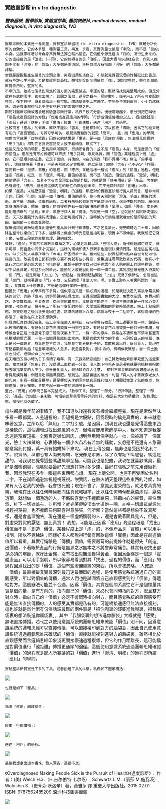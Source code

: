 ### 實驗室診斷 in vitro diagnostic
##### 醫療器械, 醫學診斷, 實驗室診斷, 醫院檢驗科, medical devices, medical diagnosis, in vitro diagnostic, IVD
---
    醫學診斷的本質是一種測量，實驗室診斷器械（in vitro diagnostic, IVD）就是分析化學的自動化，它的本質是一種測量工具，再進一步看，其實測量也祇是「手段」，而不是「目的」本身。這就意味著診斷自身其實無法獨立輸出價值，它價值來源是經由「目的」所衍生出來的，它的直接目的是「治療」（干預），它的終極目的是「治好」。因此大概可以這樣妄言，向別人推銷不伴有「治療」的「診斷」大多都是耍流氓，終極目標沒有指向「治好」的「診斷」大多都是詐騙。
    當我朦朦朧朧產生這樣的念頭之後，再看四周包括自己，不禁就覺得耍流氓的詐騙犯比比皆是，就有些許心生不屑，於是我就開始尋找，想找到診斷至價值的「橋」，論證完整的，盡可能減低直覺作用的，堅實的橋。
    不幸的是，始終也沒找到聚焦於這方面的完整論述，幸運的是，雖然沒找到完整現成的，但是分散在各處的零件，都挖出來了。其間之零散，過程之艱辛，歷經數年，幾乎用上了所有可支配的時間，在下覺得，或者説祇是一種可能，應該是基本上齊備了。事隔多年想到這些，小小的成就感，還是會衝擊得我忍不住有些輕浮的面露得意之色。
    期間對醫療診斷或者説是實驗室診斷行業，私做三段式分割，慢慢清晰起來，愚分別把它叫做「產品或產品設計的知識」「應用或產品應用的學問」「行銷或價值傳播的方法」，概括說就是：「產品」通過「應用」明確「價值」經由「行銷傳播」送達「用戶」的過程。
    比較而言「產品」的知識，雖然不能說「容易」但是相對的，可以説更「清晰」因爲它的結果是有形的「產品實體」，可拆可學可仿，眼見爲實相對的就更「簡單」一些；而「應用」的學問，相對而言就更「虛無縹緲」因爲它的結果是「價值」是一個「思維的活動」，無法眼見爲實的「用手指明」相對而言就更容易使人摸不着頭腦、無從下手。
    但這又是必須的環節，因爲用戶所購買、行銷所售賣的，並不是「產品」本身，而是產品的「使用價值」。產品是有形的實體可以直接「用手指明」眼見爲實，而「價值」某種程度上是「虛」的，它不是眼前的正臉，它是下面的、背後的、内在的東西「看不見摸不着」無法「用手指明」，這就意味著「價值」不是天然就必定會顯現，也就是説：即使「含有」也不必定「外顯」需要有一個「澄清、明確」的過程，而「應用」就是這樣一種從「產品」到「價值」過程，但是注意「應用」祇是一個「澄清、明確」價值的過程，而不是「創造」價值的過程，「澄清、明確」的前提是「含有」，如果不含有而呈現出有那是詐騙，也就是說「使用價值」是「產品」内在的已有屬性，「應用」祇是將這個内在的屬性凸顯呈現出來，而不是額外附加「創造」出來。
    如果「產品」未經歷價值「澄清、明確」的過程，那麽對於實驗室診斷行銷人員而言，是非常痛苦的。因爲「行銷」祇是一個「傳播」價值的過程，並不會天然附帶「澄清、明確」價值的活動，更不是「創造」價值的過程，二者有先後的關系而不是並行伴隨，信息傳播的前提，是信息本身清晰明確，價值「傳播」的前提得先有一個明確清晰的價值「呈現」。如果「價值」本身未能明確清晰的「呈現」出來，那麽行銷人員「傳播」的就是一個「空」，這就屬於爲賦新詞強說愁，天天絞盡腦汁的編詞找理由，怎麽可能好得了，這時候的行銷傳播就相當於是詐騙犯的幫凶，每向前一步都面臨碰壁。
    醫療器械這碗飯從產業化運營到產品設計到行銷傳播，不才乞食於此，兜兜轉轉近二十年，回顧降生至今快樂的日子不多，能稱得上無慮的時光更是屈指可數，現實中不得伸張，我就想把它寫下來，妄做三段式的結構梳理、歸納成文。
    彼時，「產品」方面的知識數年纍積之下，心氣甚高竊以爲「已得大成」，稍作梳理即可成文，就手可得；而且此中同儕才俊遍布，這樣的環境即使入行新手也能很快摸清門路。祇是這些高材生們，似乎受別人嘴裏所謂的「專業」所困限於一隅。看到這些，説實話既有點竊喜也有點可惜，竊喜的是，敢妄言自己都有討教心裏不免就有些小得意，彙集過往零零散散寫的代碼，也有小十萬行之巨也是蔚爲大觀；可惜的是，戴帽子的才俊自己似乎也認可別人貼在臉上的這些標簽，並似乎以此具足，得益於此限於此，能動的人收縮固化爲一個一個工位。其實那些祇是進入行業的一個「門」，祇是開始「上山」的一個起點，從哪個起點開始「上山」充滿了偶然性，怎能從這裏「進門」就抱著這個「門」不放，忘記繼續「登堂入室」呢。事實上那些人嘴裏所謂的「專業」，又算得上什麽專業，不過是這個行業的一根毛。
    困擾於「應用」的學問尚不多得，但似乎這又是一個必須的過程，於是我就決定先寫最急需最稀缺的部分，先將「應用」的學問歸納梳理成文。真得感謝圖書館的大度，免費吹空調、免費用網路、免費數據庫、免費查書，從圖書館薅羊毛，我簡直不能停手，不得不説這真是一件勞心費力的事，夜以繼日，幾乎用上了所有可支配的時間，大學城圖書館的閉館時間還晚，晚上十點纔閉館，每天閉館之後我徒步走回住處，吭哧吭哧爬上八樓，都快半夜十一二點鈡了，累得洗澡的勁都沒了，癱倒在床上就不想動彈。
    但我也挺喜歡這段夜路，街上空空蕩蕩人車稀疏，有時候會有微風，晚上還要涼快一些，路邊有出夜市的攤販，有時候我會花三塊錢買一份煎豆腐吃，有時候會花八塊錢買一份炒米粉果腹，有時候也會正趕上北區電子廠三班倒夜裏上下工，一群一群的廠妹，穿梭在不凄涼也不清冷甚至有些模糊的燈光裏，一個一個嫩得都能掐出水來，我挺喜歡大城市的半夜，有別於白天的喧囂，晚上是另一個世界，靜謐但並不荒涼，我想我可能是屬耗子的，喜歡夜裏出門，厭惡見人，我現在有點喜歡那句話「這些年認識的人愈多，我愈喜歡狗」，挺中肯的，有時候我就想，當一個土撥鼠也挺好，埋頭於自己的世界。
    每天睡四五個小時的日子持續了幾年，有一天我突然意識到：自己興致勃勃累個半死整的這些東西，根本就是「無用」的，沒從這上面撈到一分錢，沒人跪下叫爸爸倒是張嘴就要挑挑揀揀撥來撥去頤指氣使的人不少，也是造化弄人，最稀缺的沒人注意， 相對不那麽稀缺的實體產品因爲看得見摸得着，倒是能吃得腦滿腸肥。想到這，腦袋裏猛的蹦出一句話「窮人的才華就像老女人的乳房，多看一眼都是擡舉」這是哪位天才的洞察他真是鋒利如刀！瞬間就像泄了氣的皮球，無聊透頂，就此擱筆，再提不起一絲一毫的興趣多看一眼。
    至此，「應用」的學問已基本完整成文，「數學工具」整理了一部分，「行銷傳播」整理了一部分，「產品」的知識一筆未動，可惜前面那些零零碎碎的資料，都是花大氣力積攢的，沒梳理出來，慢慢也就逸散了。
這些都是幾年前的事情了，我不知道以後還有沒有機會繼續整完，現在是索然無味多看一眼都累。人是短視的，但短視是大優點，因爲現時的纔是真實的，未來就意味著妄念。之所以給「無用」二字打引號，是因爲，到現在我也還是覺得這些東西是稀缺的，這個邏輯沒找出漏風的地方，但現實屢屢驚醒夢中人，我不知道是我妄念還是現實短視。全盤否定猶如割肉，想到無用兩個字就心一揪，像被扇了一個耳光，臉上火辣辣的，心裏總有一個小火苗若有若無的騷動，妄想是不是還有人急需願意爲此付錢，萬一真有餡餅掉下來呢。
    現在上傳公開，無非也是受困於名利二字。説實話，以前也有人向我詢問，感覺像是求教，除了沒有跪下叫爸爸，嘴還是甜的，可我現在覺得這些嘴甜無聊至極，可能我也是犯賤，我現在就喜歡嘴臭，最好是滿嘴銅臭，張嘴就要最好先想想打算付多少錢，最好在張嘴之前先用錢砸死我，因爲我現在多看一眼這些東西都心煩。
    現在上傳公開，也是不再受困於名利二字，不在試圖逃避無視輕視蔑視。説實話，在熱火朝天整理這些東西的時候，如果有人否定我的勞動，我會恨死他；現在不會了，意識到虛榮的苦，就渴求真實的樂，我現在比以往任何時候都向往真誠和坦率，比以往任何時候都厭惡虛假，厭惡透頂，就想做一個通透的人，不僞裝喜愛也不掩飾厭惡，聆聽内心的聲音，率性而爲，扯下一切遮羞布，何所懼？就光著屁股深南大道跑一圈，直視一切謾駡嘲諷無視輕視蔑視，也不掩飾任何竊喜得意張狂，何所懼？當然這些都是想象不敢真那樣，還是會羞澀膽怯，現在還是一個虛僞懦弱的人，還是會戴著面具見人，但是，對虛榮對假的厭惡，無比真實！
    我想，可能是正因爲「應用」的過程祇是「找出」價值而不是「創造」價值，某種程度上是「虛」的，不像產品是「實體」可以用手指明，所以不覺稀缺；同樣好多人都覺得行銷有回款這個「實體」因此是在創造價值所以看重，其實行銷祇是「傳播」價值，需要嚴苛的前提條件就是得先「創造」出價值，不著眼於產品的行銷是無源之水無本之木將會非常痛苦。其實有跟找出都是必須的環節，就好比金礦，沒有找出就無法獲得黃金，但因爲金礦是一個是「實體產品」可以用手指明，所以很容易看到對其「找出」過程的價值，而「應用」的過程因爲找出的是「價值」這個有些虛無縹緲的東西，所以會被忽略。
    人確認「價值」最直接最真實最深刻最迅速最簡單的過程，是使用感覺系統通過自己的直觀感受，所以對價值的傳播，通常人們也是試圖將自己直觀感受到的「價值」傳遞給對方。這個辦法可能並不合適，因爲「價值」其實是個關系屬性它不是個標量其實是個向量，是有方向的，指向自己的「價值」未必也會同時指向對方，況且雙方對立時，指向自己的「價值」必定不會同時指向對方，而且感覺系統的直觀感受可能是無法直接傳播的，人的感受其實都是私有的，可能橋接通感但無法直接複刻，這也許就是爲什麽有句俗話説最難的兩件事是「把你兜裏的錢裝進我兜裏，把我腦袋裏的想法裝進你腦袋裏」，其中「我腦袋裏的想法進你腦袋」大概就是「感受」無法直接傳播。若代之以使用意識系統的邏輯思維來確認「價值」則不同，因爲意識系統的邏輯思維可以直接傳播，可以直接複印到對方的腦袋裏，因此自己使用意識系統通過邏輯思維來確認的「價值」直接就能複刻進對方的腦袋裏，雖然相比於直觀感受而言邏輯思維印象淺更間接慢速過程複雜，但它的作用距離長，這可能纔是對價值進行「遠距離」傳播更通順的途徑。這個使用意識系統通過邏輯思維確認「價值」的過程就是鄙人所妄議的對「價值」進行「澄清、明確」的過程即所謂「應用」的學問。

    實驗室診斷其實是工具的工具，或者説是工具的科學，私做如下圖示概括：

![](https://github.com/Orca023/in-vitro-diagnostic/blob/main/outline1.svg)

    也就是如下「產品」：

![](https://github.com/Orca023/in-vitro-diagnostic/blob/main/outline4.svg)

    通過「應用」明確價值：

![](https://github.com/Orca023/in-vitro-diagnostic/blob/main/outline2.svg)

    經由「行銷傳播」：

![](https://github.com/Orca023/in-vitro-diagnostic/blob/main/outline5.svg)

    送達「用戶」的過程。

![](https://github.com/Orca023/in-vitro-diagnostic/blob/main/outline3.svg)

    最後我想拿出這本書來，發人深省，過猶不及。

《Overdiagnosed Making People Sick in the Pursuit of Health》《過度診斷》：
作者：(美) Welch H.G.（H.吉尔伯特·韦尔奇）, Schwartz L.M.（丽莎·M.施瓦茨）, Woloshin S.（史蒂芬·沃洛辛）著，黃雅莎 譯
重慶大學出版社，2015.02.01
ISBN: 9787562485209
深圳科技圖書館藏

![](https://github.com/Orca023/in-vitro-diagnostic/blob/main/OverDiagnosed.png)

